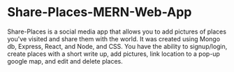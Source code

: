 # Share-Places-MERN-Web-App

Share-Places is a social media app that allows you to add pictures of places you've visited and share them with the world. It was created using Mongo db, Express, React, and Node, and CSS. You have the ability to signup/login, create places with a short write up, add pictures, link location to a pop-up google map, and edit and delete places.
